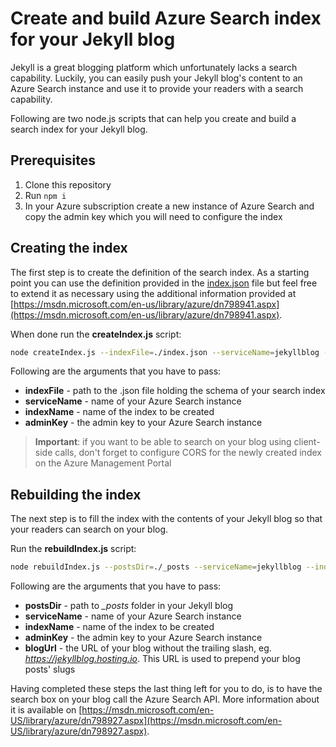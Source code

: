 # Create and build Azure Search index for your Jekyll blog

Jekyll is a great blogging platform which unfortunately lacks a search capability. Luckily, you can easily push your Jekyll blog's content to an Azure Search instance and use it to provide your readers with a search capability.

Following are two node.js scripts that can help you create and build a search index for your Jekyll blog.

## Prerequisites

1. Clone this repository
1. Run `npm i`
1. In your Azure subscription create a new instance of Azure Search and copy the admin key which you will need to configure the index

## Creating the index

The first step is to create the definition of the search index. As a starting point you can use the definition provided in the [index.json](index.json) file but feel free to extend it as necessary using the additional information provided at [https://msdn.microsoft.com/en-us/library/azure/dn798941.aspx](https://msdn.microsoft.com/en-us/library/azure/dn798941.aspx).

When done run the **createIndex.js** script:

```sh
node createIndex.js --indexFile=./index.json --serviceName=jekyllblog --indexName=posts --adminKey=ABC
```

Following are the arguments that you have to pass:

* **indexFile** - path to the .json file holding the schema of your search index
* **serviceName** - name of your Azure Search instance
* **indexName** - name of the index to be created
* **adminKey** - the admin key to your Azure Search instance

> **Important**: if you want to be able to search on your blog using client-side calls, don't forget to configure CORS for the newly created index on the Azure Management Portal

## Rebuilding the index

The next step is to fill the index with the contents of your Jekyll blog so that your readers can search on your blog.

Run the **rebuildIndex.js** script:

```sh
node rebuildIndex.js --postsDir=./_posts --serviceName=jekyllblog --indexName=posts --adminKey=ABC --blogUrl=https://jekyllblog.hosting.io
```

Following are the arguments that you have to pass:

* **postsDir** - path to *_posts* folder in your Jekyll blog
* **serviceName** - name of your Azure Search instance
* **indexName** - name of the index to be created
* **adminKey** - the admin key to your Azure Search instance
* **blogUrl** - the URL of your blog without the trailing slash, eg. *https://jekyllblog.hosting.io*. This URL is used to prepend your blog posts' slugs

Having completed these steps the last thing left for you to do, is to have the search box on your blog call the Azure Search API. More information about it is available on [https://msdn.microsoft.com/en-US/library/azure/dn798927.aspx](https://msdn.microsoft.com/en-US/library/azure/dn798927.aspx).
